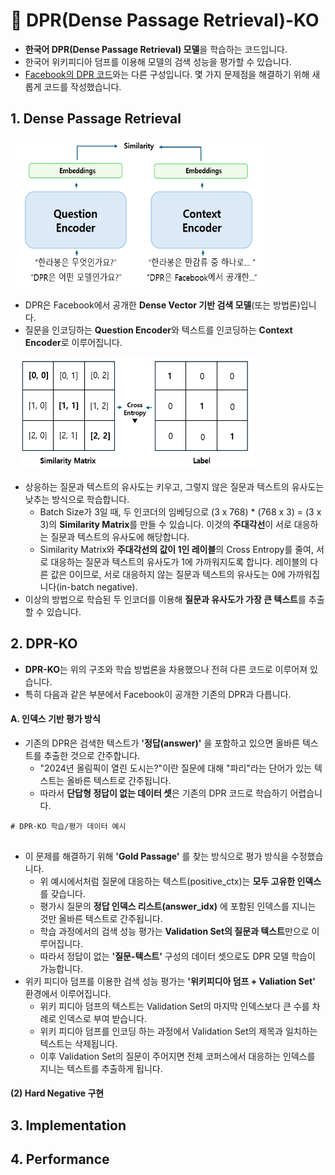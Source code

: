 # 🍊 DPR(Dense Passage Retrieval)-KO

- **한국어 DPR(Dense Passage Retrieval) 모델**을 학습하는 코드입니다.
- 한국어 위키피디아 덤프를 이용해 모델의 검색 성능을 평가할 수 있습니다.
- [Facebook의 DPR 코드](https://github.com/facebookresearch/DPR)와는 다른 구성입니다. 몇 가지 문제점을 해결하기 위해 새롭게 코드를 작성했습니다.      

## 1. Dense Passage Retrieval

&nbsp; <img src="images/dpr_structure.PNG" width="400" height="240" alt="DPR">

- DPR은 Facebook에서 공개한 **Dense Vector 기반 검색 모델**(또는 방법론)입니다.
- 질문을 인코딩하는 **Question Encoder**와 텍스트를 인코딩하는 **Context Encoder**로 이루어집니다.
               
&nbsp;&nbsp; <img src="images/dpr_loss.PNG" width="380" height="180" alt="DPR">

- 상응하는 질문과 텍스트의 유사도는 키우고, 그렇지 않은 질문과 텍스트의 유사도는 낮추는 방식으로 학습합니다.
  - Batch Size가 3일 때, 두 인코더의 임베딩으로 (3 x 768) * (768 x 3) = (3 x 3)의 **Similarity Matrix**를 만들 수 있습니다. 이것의 **주대각선**이 서로 대응하는 질문과 텍스트의 유사도에 해당합니다.
  - Similarity Matrix와 **주대각선의 값이 1인 레이블**의 Cross Entropy를 줄여, 서로 대응하는 질문과 텍스트의 유사도가 1에 가까워지도록 합니다. 레이블의 다른 값은 0이므로, 서로 대응하지 않는 질문과 텍스트의 유사도는 0에 가까워집니다(in-batch negative).
- 이상의 방법으로 학습된 두 인코더를 이용해 **질문과 유사도가 가장 큰 텍스트**를 추출할 수 있습니다.               

## 2. DPR-KO
- **DPR-KO**는 위의 구조와 학습 방법론을 차용했으나 전혀 다른 코드로 이루어져 있습니다.
- 특히 다음과 같은 부분에서 Facebook이 공개한 기존의 DPR과 다릅니다. 

#### A. 인덱스 기반 평가 방식
- 기존의 DPR은 검색한 텍스트가 **'정답(answer)'** 을 포함하고 있으면 올바른 텍스트를 추출한 것으로 간주합니다.
  - "2024년 올림픽이 열린 도시는?"이란 질문에 대해 "파리"라는 단어가 있는 텍스트는 올바른 텍스트로 간주됩니다.
  - 따라서 **단답형 정답이 없는 데이터 셋**은 기존의 DPR 코드로 학습하기 어렵습니다.

```
# DPR-KO 학습/평가 데이터 예시


```
- 이 문제를 해결하기 위해 **'Gold Passage'** 를 찾는 방식으로 평가 방식을 수정했습니다.
  - 위 예시에서처럼 질문에 대응하는 텍스트(positive_ctx)는 **모두 고유한 인덱스**를 갖습니다.
  - 평가시 질문의 **정답 인덱스 리스트(answer_idx)** 에 포함된 인덱스를 지니는 것만 올바른 텍스트로 간주됩니다.
  - 학습 과정에서의 검색 성능 평가는 **Validation Set의 질문과 텍스트**만으로 이루어집니다.
  - 따라서 정답이 없는 **'질문-텍스트'** 구성의 데이터 셋으로도 DPR 모델 학습이 가능합니다.
- 위키 피디아 덤프를 이용한 검색 성능 평가는 **'위키피디아 덤프 + Valiation Set'** 환경에서 이루어집니다.
  - 위키 피디아 덤프의 텍스트는 Validation Set의 마지막 인덱스보다 큰 수를 차례로 인덱스로 부여 받습니다.
  - 위키 피디아 덤프를 인코딩 하는 과정에서 Validation Set의 제목과 일치하는 텍스트는 삭제됩니다.
  - 이후 Validation Set의 질문이 주어지면 전체 코퍼스에서 대응하는 인덱스를 지니는 텍스트를 추출하게 됩니다.

  
  
#### (2) Hard Negative 구현
 



## 3. Implementation

## 4. Performance
